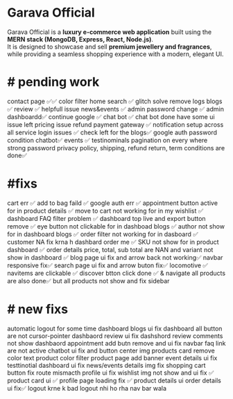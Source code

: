 # Garava Official

Garava Official is a **luxury e-commerce web application** built using the **MERN stack (MongoDB, Express, React, Node.js)**.  
It is designed to showcase and sell **premium jewellery and fragrances**, while providing a seamless shopping experience with a modern, elegant UI.  



# # pending work

contact page ✅✅
color filter 
home search ✅
glitch solve 
remove logs
blogs ✅ 
review ✅ helpfull issue
news&events ✅
admin password change ✅
admin dashboardd✅
continue google  ✅
chat bot ✅ chat bot done have some ui issue left
pricing issue 
refund payment gateway ✅
notification setup across all service 
login issues  ✅
check left for the blogs✅
google auth password condition 
chatbot✅
events ✅
testinominals 
pagination on every where 
strong password 
privacy policy, shipping, refund return, term conditions are done✅



# #fixs
cart err ✅
add to bag faild  ✅
google auth err ✅
appointment button active for in product details  ✅
move to cart not working for in my wishlist ✅
dashboard FAQ filter problem ✅
dashboard top live and export button remove ✅
eye button not clickable for in dashboad blogs ✅ 
author not show for in dashboard blogs ✅
order filter not working for in dasboard ✅
customer NA fix krna h dashbard order me ✅
SKU not show for in product dashboard ✅
order details price, total, sub total are NAN and variant not show in dashboard ✅
blog page ui fix and arrow back not working✅
navbar responsive fix✅
search page ui fix and arrow buton fix✅
locomotive ✅
navitems are clickable  ✅
discover btton click done ✅ & navigate all products are also done✅ but all products not show and fix sidebar 



# # new fixs
automatic logout for some time
dashboard blogs ui fix 
dashboard all button are not cursor-pointer
dashbaord review ui fix
dashshord review comments not show
dashbaord appointment add butn remove and ui fix
navbar faq link are not active
chatbot ui fix and button center img
products card remove color text
product color filter 
product page add banner
event details ui fix
testtinotial dashboard ui fix 
news/events details img fix
shopping cart button fix route mismacth
profile ui fix
wishlist img not show and ui fix ✅
product card ui ✅
profile page loading fix ✅
product details ui
order details ui fix✅
logout krne k bad logout nhi ho rha nav bar wala